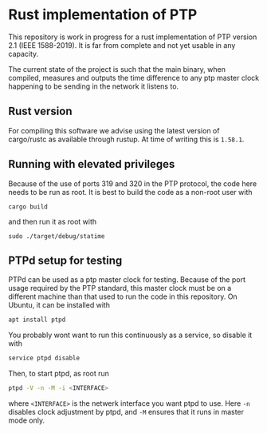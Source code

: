 # Rust implementation of PTP

This repository is work in progress for a rust implementation of PTP version 2.1 (IEEE 1588-2019). It is far from complete and not yet usable in any capacity.

The current state of the project is such that the main binary, when compiled, measures and outputs the time difference to any ptp master clock happening to be sending in the network it listens to.

## Rust version

For compiling this software we advise using the latest version of cargo/rustc as available through rustup. At time of writing this is `1.58.1`.

## Running with elevated privileges

Because of the use of ports 319 and 320 in the PTP protocol, the code here needs to be run as root. It is best to build the code as a non-root user with
```
cargo build
```
and then run it as root with
```
sudo ./target/debug/statime
```

## PTPd setup for testing

PTPd can be used as a ptp master clock for testing. Because of the port usage required by the PTP standard, this master clock must be on a different machine than that used to run the code in this repository. On Ubuntu, it can be installed with
```bash
apt install ptpd
```
You probably wont want to run this continuously as a service, so disable it with
```bash
service ptpd disable
```
Then, to start ptpd, as root run
```bash
ptpd -V -n -M -i <INTERFACE>
```
where `<INTERFACE>` is the netwerk interface you want ptpd to use. Here `-n` disables clock adjustment by ptpd, and `-M` ensures that it runs in master mode only.
